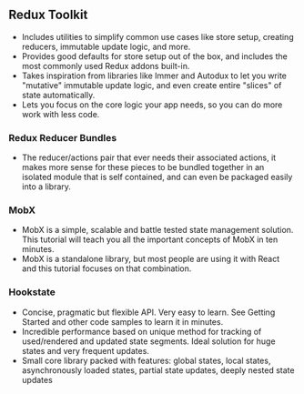 ## Redux Toolkit
- Includes utilities to simplify common use cases like store setup, creating reducers, immutable update logic, and more.
- Provides good defaults for store setup out of the box, and includes the most commonly used Redux addons built-in.
- Takes inspiration from libraries like Immer and Autodux to let you write "mutative" immutable update logic, and even create entire "slices" of state automatically.
- Lets you focus on the core logic your app needs, so you can do more work with less code.

### Redux Reducer Bundles 
- The reducer/actions pair that ever needs their associated actions, it makes more sense for these pieces to be bundled together in an isolated module that is self contained, and can even be packaged easily into a library.

### MobX
- MobX is a simple, scalable and battle tested state management solution. This tutorial will teach you all the important concepts of MobX in ten minutes. 
- MobX is a standalone library, but most people are using it with React and this tutorial focuses on that combination.

### Hookstate
- Concise, pragmatic but flexible API. Very easy to learn. See Getting Started and other code samples to learn it in minutes.
- Incredible performance based on unique method for tracking of used/rendered and updated state segments. Ideal solution for huge states and very frequent updates.
- Small core library packed with features: global states, local states, asynchronously loaded states, partial state updates, deeply nested state updates
